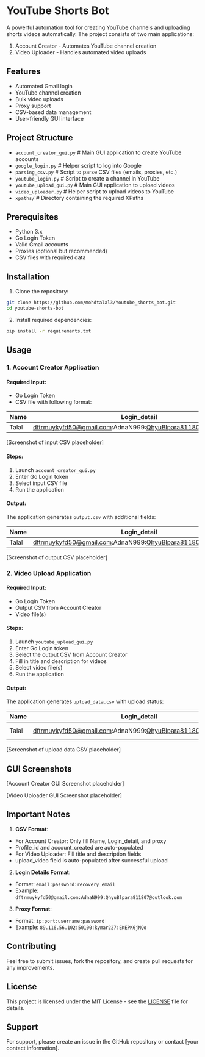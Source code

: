 # YouTube Shorts Bot

A powerful automation tool for creating YouTube channels and uploading shorts videos automatically. The project consists of two main applications:
1. Account Creator - Automates YouTube channel creation
2. Video Uploader - Handles automated video uploads

## Features

- Automated Gmail login  
- YouTube channel creation
- Bulk video uploads
- Proxy support 
- CSV-based data management
- User-friendly GUI interface

## Project Structure

- `account_creator_gui.py`      # Main GUI application to create YouTube accounts
- `google_login.py`             # Helper script to log into Google
- `parsing_csv.py`              # Script to parse CSV files (emails, proxies, etc.)
- `youtube_login.py`            # Script to create a channel in YouTube
- `youtube_upload_gui.py`       # Main GUI application to upload videos
- `video_uploader.py`           # Helper script to upload videos to YouTube
- `xpaths/`                     # Directory containing the required XPaths

## Prerequisites

- Python 3.x
- Go Login Token
- Valid Gmail accounts
- Proxies (optional but recommended)
- CSV files with required data

## Installation

1. Clone the repository:
```bash 
git clone https://github.com/mohdtalal3/Youtube_shorts_bot.git
cd youtube-shorts-bot
```
2. Install required dependencies:
```bash 
pip install -r requirements.txt
```
## Usage

### 1. Account Creator Application

#### Required Input:
- Go Login Token
- CSV file with following format:

| Name | Login_detail | proxy | profile_id | account_created |
|------|--------------|-------|------------|-----------------|
| Talal | dftrmuykyfd50@gmail.com:AdnaN999:QhyuBlpara811807@outlook.com | 89.116.56.102:50100:kymar227:EKEPK6jNQo | | |

[Screenshot of input CSV placeholder]

#### Steps:
1. Launch `account_creator_gui.py`
2. Enter Go Login token
3. Select input CSV file
4. Run the application

#### Output: 
The application generates `output.csv` with additional fields:

| Name | Login_detail | proxy | profile_id | account_created | title | description | upload_video |
|------|--------------|-------|------------|-----------------|-------|-------------|--------------|
| Talal | dftrmuykyfd50@gmail.com:AdnaN999:QhyuBlpara811807@outlook.com | 89.116.56.102:50100:kymar227:EKEPK6jNQo | 676c6acdde240c7932849b40 | TRUE | | | |

[Screenshot of output CSV placeholder]

### 2. Video Upload Application

#### Required Input:
- Go Login Token
- Output CSV from Account Creator
- Video file(s)

#### Steps:
1. Launch `youtube_upload_gui.py`
2. Enter Go Login token
3. Select the output CSV from Account Creator
4. Fill in title and description for videos
5. Select video file(s)
6. Run the application

#### Output:
The application generates `upload_data.csv` with upload status:

| Name | Login_detail | proxy | profile_id | account_created | title | description | upload_video |
|------|--------------|-------|------------|-----------------|-------|-------------|--------------|
| Talal | dftrmuykyfd50@gmail.com:AdnaN999:QhyuBlpara811807@outlook.com | 89.116.56.102:50100:kymar227:EKEPK6jNQo | 676c6acdde240c7932849b40 | TRUE | My Video | Video Description | TRUE |

[Screenshot of upload data CSV placeholder]

## GUI Screenshots

[Account Creator GUI Screenshot placeholder]

[Video Uploader GUI Screenshot placeholder]

## Important Notes

1. **CSV Format**:
  - For Account Creator: Only fill Name, Login_detail, and proxy
  - Profile_id and account_created are auto-populated
  - For Video Uploader: Fill title and description fields
  - upload_video field is auto-populated after successful upload

2. **Login Details Format**:
  - Format: `email:password:recovery_email`  
  - Example: `dftrmuykyfd50@gmail.com:AdnaN999:QhyuBlpara811807@outlook.com`

3. **Proxy Format**:
  - Format: `ip:port:username:password`
  - Example: `89.116.56.102:50100:kymar227:EKEPK6jNQo`

## Contributing

Feel free to submit issues, fork the repository, and create pull requests for any improvements.

## License

This project is licensed under the MIT License - see the [LICENSE](LICENSE) file for details.

## Support

For support, please create an issue in the GitHub repository or contact [your contact information].